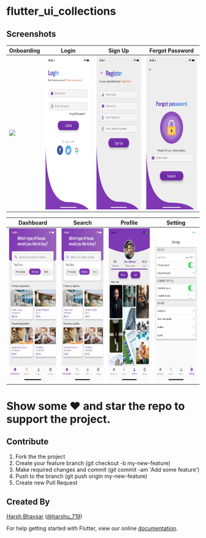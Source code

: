 # flutter_ui_collections


## Screenshots
|  Onboarding | Login | Sign Up | Forgot Password
|-----------------------------------------------------------------------------------------------------------------------------|-------------------------------------------------------------------------------------------------------------------------------|----------------------------------------------------------------------------------------------------------------------|--------------------------------------------------------------------------------------------------------------------------------
|<img src="screenshots/onboarding.gif" height="400em" /> | <img src="screenshots/page_login.jpg" height="400em" />| <img src="screenshots/page_signup.jpg" height="400em" />|<img src="screenshots/page_forgot_password.jpg" height="400em" />

|  Dashboard | Search | Profile | Setting
|-----------------------------------------------------------------------------------------------------------------------------|-------------------------------------------------------------------------------------------------------------------------------|----------------------------------------------------------------------------------------------------------------------|--------------------------------------------------------------------------------------------------------------------------------
|<img src="screenshots/page_dashboard.jpg" height="400em" /> | <img src="screenshots/page_dashboard.jpg" height="400em" />| <img src="screenshots/page_profile.jpg" height="400em" />|<img src="screenshots/page_settings.jpg" height="400em" />



# Show some :heart: and star the repo to support the project.

## Contribute
1. Fork the the project
2. Create your feature branch (git checkout -b my-new-feature)
3. Make required changes and commit (git commit -am 'Add some feature')
4. Push to the branch (git push origin my-new-feature)
5. Create new Pull Request



## Created By

[Harsh Bhavsar](https://github.com/iharshb) ([@harshu_719](https://www.twitter.com/harshu_719)) 

For help getting started with Flutter, view our online
[documentation](https://flutter.io/).

